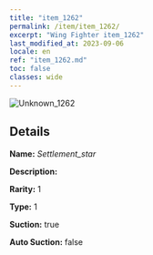 ```yaml
---
title: "item_1262"
permalink: /item/item_1262/
excerpt: "Wing Fighter item_1262"
last_modified_at: 2023-09-06
locale: en
ref: "item_1262.md"
toc: false
classes: wide
---
```



 ![Unknown_1262](/images/item/Settlement_star_p.png)



## Details

 **Name:** *Settlement_star* 

 **Description:** 

 **Rarity:** 1 

 **Type:** 1 

 **Suction:** true 

 **Auto Suction:** false 


